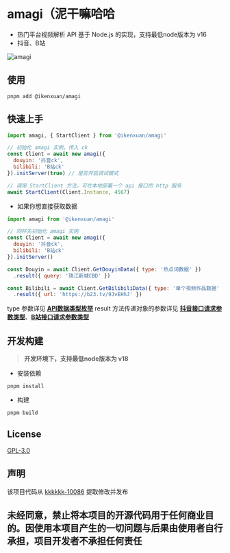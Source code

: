 # amagi（泥干嘛哈哈

* 热门平台视频解析 API 基于 Node.js 的实现，支持最低node版本为 v16
* 抖音、B站

![amagi](https://socialify.git.ci/ikenxuan/amagi/image?font=Source%20Code%20Pro&forks=1&issues=1&language=1&name=1&owner=1&pattern=Floating%20Cogs&pulls=1&stargazers=1&theme=Auto)



## 使用
```
pnpm add @ikenxuan/amagi
```
## 快速上手
```js
import amagi, { StartClient } from '@ikenxuan/amagi'

// 初始化 amagi 实例，传入 ck
const Client = await new amagi({
  douyin: '抖音ck',
  bilibili: 'B站ck'
}).initServer(true) // 是否开启调试模式

// 调用 StartClient 方法，可在本地部署一个 api 接口的 http 服务
await StartClient(Client.Instance, 4567)
```

* 如果你想直接获取数据
```js
import amagi from '@ikenxuan/amagi'

// 同样先初始化 amagi 实例
const Client = await new amagi({
  douyin: '抖音ck',
  bilibili: 'B站ck'
}).initServer()

const Douyin = await Client.GetDouyinData({ type: '热点词数据' })
  .result({ query: '珠江新城CBD' })

const Bilibili = await Client.GetBilibiliData({ type: '单个视频作品数据' })
  .result({ url: 'https://b23.tv/9JvEHhJ' })
```
type 参数详见 [**API数据类型枚举**](./src/types/DataType.ts)
result 方法传递对象的参数详见 [**抖音接口请求参数类型**](./src/types/DouyinAPIParams.ts)、[**B站接口请求参数类型**](./src/types/BilibiliAPIParams.ts) 

## 开发构建
> **开发环境下，支持最低node版本为 v18**

* 安装依赖
```
pnpm install
```
* 构建
```
pnpm build
```

## License
[GPL-3.0](https://github.com/ikenxuan/amagi/blob/main/LICENSE)

## 声明
该项目代码从 [kkkkkk-10086](https://github.com/ikenxuan/kkkkkk-10086) 提取修改并发布

<h2>未经同意，禁止将本项目的开源代码用于任何商业目的。因使用本项目产生的一切问题与后果由使用者自行承担，项目开发者不承担任何责任</h2>